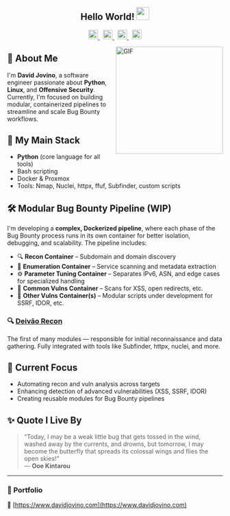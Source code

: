 <h2 align="center">Hello World! <img src="https://raw.githubusercontent.com/iampavangandhi/iampavangandhi/master/gifs/Hi.gif" width="30px" /></h2>

<p align="center">
  <a href="https://www.linkedin.com/in/davidjovino/">
    <img alt="LinkedIn" width="22px" src="https://cdn.jsdelivr.net/npm/simple-icons@v3/icons/linkedin.svg" />
  </a>
  &nbsp;
  <a href="https://github.com/DavidJovino">
    <img alt="GitHub" width="22px" src="https://cdn.jsdelivr.net/npm/simple-icons@v3/icons/github.svg" />
  </a>
  &nbsp;
  <a href="https://www.instagram.com/jovino.david/">
    <img alt="Instagram" width="22px" src="https://cdn.jsdelivr.net/npm/simple-icons@v3/icons/instagram.svg" />
  </a>
  &nbsp;
  <a href="https://replit.com/@DavidJovino">
    <img alt="Replit" width="22px" src="https://cdn.jsdelivr.net/npm/simple-icons@3.13.0/icons/repl-dot-it.svg" />
  </a>
</p>

<img align="right" alt="GIF" src="https://media.giphy.com/media/13HgwGsXF0aiGY/giphy.gif" width="250"/>

## 👋 About Me

I'm **David Jovino**, a software engineer passionate about **Python**, **Linux**, and **Offensive Security**.  
Currently, I'm focused on building modular, containerized pipelines to streamline and scale Bug Bounty workflows.

## 🐍 My Main Stack

- **Python** (core language for all tools)
- Bash scripting
- Docker & Proxmox
- Tools: Nmap, Nuclei, httpx, ffuf, Subfinder, custom scripts

## 🛠️ Modular Bug Bounty Pipeline (WIP)

I'm developing a **complex, Dockerized pipeline**, where each phase of the Bug Bounty process runs in its own container for better isolation, debugging, and scalability. The pipeline includes:

- 🔍 **Recon Container** – Subdomain and domain discovery  
- 📡 **Enumeration Container** – Service scanning and metadata extraction  
- ⚙️ **Parameter Tuning Container** – Separates IPv6, ASN, and edge cases for specialized handling  
- 🚨 **Common Vulns Container** – Scans for XSS, open redirects, etc.  
- 🧬 **Other Vulns Container(s)** – Modular scripts under development for SSRF, IDOR, etc.

### 🔍 [Deivão Recon](https://github.com/DavidJovino/deivao-recon)
The first of many modules — responsible for initial reconnaissance and data gathering. Fully integrated with tools like Subfinder, httpx, nuclei, and more.

## 🎯 Current Focus

- Automating recon and vuln analysis across targets  
- Enhancing detection of advanced vulnerabilities (XSS, SSRF, IDOR)  
- Creating reusable modules for Bug Bounty pipelines

## ✨ Quote I Live By

> “Today, I may be a weak little bug that gets tossed in the wind, washed away by the currents, and drowns, but tomorrow, I may become the butterfly that spreads its colossal wings and flies the open skies!”  
> — **Ooe Kintarou**

---

### 🔗 Portfolio  
📎 [https://www.davidjovino.com](https://www.davidjovino.com)
